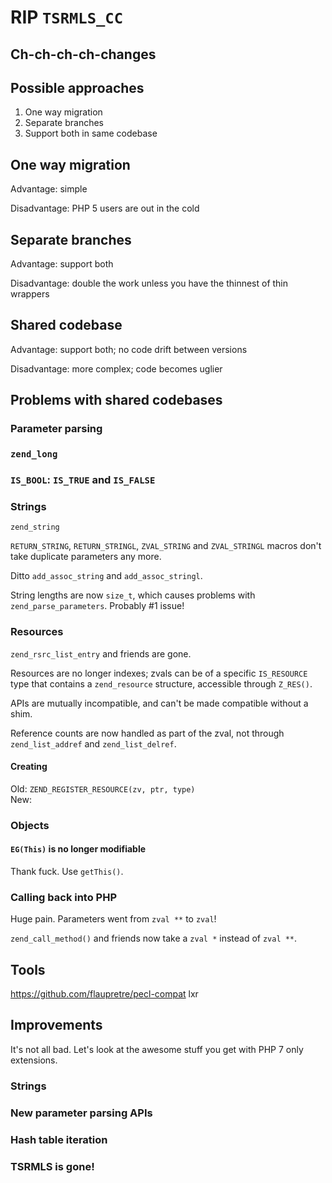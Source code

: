 # RIP `TSRMLS_CC`

## Ch-ch-ch-ch-changes

## Possible approaches

1. One way migration
2. Separate branches
3. Support both in same codebase

## One way migration

Advantage: simple

Disadvantage: PHP 5 users are out in the cold

## Separate branches

Advantage: support both

Disadvantage: double the work unless you have the thinnest of thin wrappers

## Shared codebase

Advantage: support both; no code drift between versions

Disadvantage: more complex; code becomes uglier

## Problems with shared codebases

### Parameter parsing

### `zend_long`

### `IS_BOOL`: `IS_TRUE` and `IS_FALSE`

### Strings

`zend_string`

`RETURN_STRING`, `RETURN_STRINGL`, `ZVAL_STRING` and `ZVAL_STRINGL` macros don't take duplicate parameters any more.

Ditto `add_assoc_string` and `add_assoc_stringl`.

String lengths are now `size_t`, which causes problems with `zend_parse_parameters`. Probably #1 issue!

### Resources

`zend_rsrc_list_entry` and friends are gone.

Resources are no longer indexes; zvals can be of a specific `IS_RESOURCE` type that contains a `zend_resource` structure, accessible through `Z_RES()`.

APIs are mutually incompatible, and can't be made compatible without a shim.

Reference counts are now handled as part of the zval, not through `zend_list_addref` and `zend_list_delref`.

#### Creating

Old: `ZEND_REGISTER_RESOURCE(zv, ptr, type)`\
New:

### Objects

#### `EG(This)` is no longer modifiable

Thank fuck. Use `getThis()`.

### Calling back into PHP

Huge pain. Parameters went from `zval **` to `zval`!

`zend_call_method()` and friends now take a `zval *` instead of `zval **`.

## Tools

https://github.com/flaupretre/pecl-compat
lxr

## Improvements

It's not all bad. Let's look at the awesome stuff you get with PHP 7 only extensions.

### Strings

### New parameter parsing APIs

### Hash table iteration

### TSRMLS is gone!

